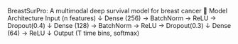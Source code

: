 BreastSurPro: A multimodal deep survival model for breast cancer
🧬 Model Architecture
Input (n features)
   ↓
Dense (256) → BatchNorm → ReLU → Dropout(0.4)
   ↓
Dense (128) → BatchNorm → ReLU → Dropout(0.3)
   ↓
Dense (64) → ReLU
   ↓
Output (T time bins, softmax)
